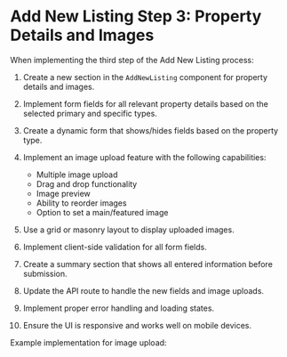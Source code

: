# Add New Listing Step 3: Property Details and Images

When implementing the third step of the Add New Listing process:

1. Create a new section in the `AddNewListing` component for property details and images.

2. Implement form fields for all relevant property details based on the selected primary and specific types.

3. Create a dynamic form that shows/hides fields based on the property type.

4. Implement an image upload feature with the following capabilities:
   - Multiple image upload
   - Drag and drop functionality
   - Image preview
   - Ability to reorder images
   - Option to set a main/featured image

5. Use a grid or masonry layout to display uploaded images.

6. Implement client-side validation for all form fields.

7. Create a summary section that shows all entered information before submission.

8. Update the API route to handle the new fields and image uploads.

9. Implement proper error handling and loading states.

10. Ensure the UI is responsive and works well on mobile devices.

Example implementation for image upload: